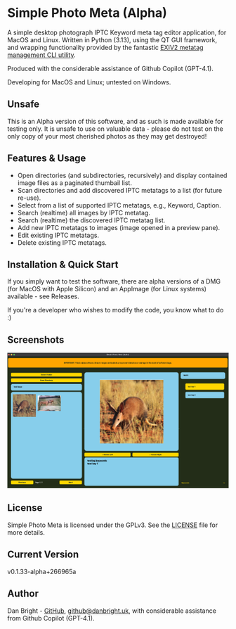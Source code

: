 # Simple Photo Meta (Alpha)

A simple desktop photograph IPTC Keyword meta tag editor application, for MacOS and Linux. Written in Python (3.13), using the QT GUI framework, and wrapping functionality provided by the fantastic [EXIV2 metatag management CLI utility](https://github.com/exiv2/exiv2).

Produced with the considerable assistance of Github Copilot (GPT-4.1).

Developing for MacOS and Linux; untested on Windows.

## Unsafe

This is an Alpha version of this software, and as such is made available for testing only. It is unsafe to use on valuable data - please do not test on the only copy of your most cherished photos as they may get destroyed!

## Features & Usage

- Open directories (and subdirectories, recursively) and display contained image files as a paginated thumbail list.
- Scan directories and add discovered IPTC metatags to a list (for future re-use).
- Select from a list of supported IPTC metatags, e.g., Keyword, Caption.
- Search (realtime) all images by IPTC metatag.
- Search (realtime) the discovered IPTC metatag list.
- Add new IPTC metatags to images (image opened in a preview pane).
- Edit existing IPTC metatags.
- Delete existing IPTC metatags.

## Installation & Quick Start

If you simply want to test the software, there are alpha versions of a DMG (for MacOS with Apple Silicon) and an AppImage (for Linux systems) available - see Releases.

If you're a developer who wishes to modify the code, you know what to do :)

## Screenshots

![alt text](assets/image-1.png)

## License

Simple Photo Meta is licensed under the GPLv3. See the [LICENSE](LICENSE) file for more details.

## Current Version

v0.1.33-alpha+266965a

## Author

Dan Bright - [GitHub](https://github.com/consciousuniverse), <github@danbright.uk>, with considerable assistance from Github Copilot (GPT-4.1).
